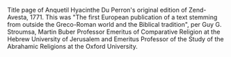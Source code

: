 Title page of Anquetil Hyacinthe Du Perron's original edition of Zend-Avesta, 1771. This was "The first European publication of a text stemming from outside the Greco-Roman world and the Biblical tradition", per  Guy G. Stroumsa, Martin Buber Professor Emeritus of Comparative Religion at the Hebrew University of Jerusalem and Emeritus Professor of the Study of the Abrahamic Religions at the Oxford University. 
